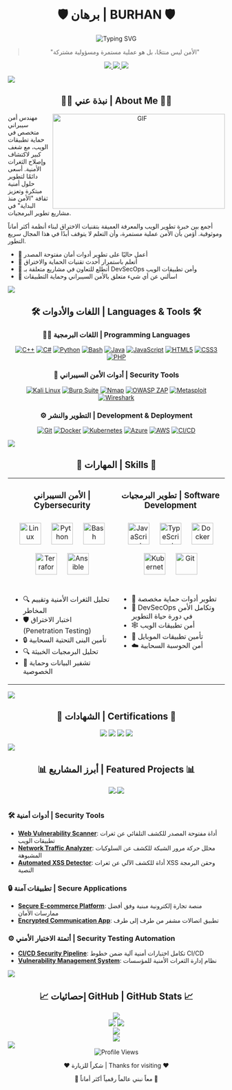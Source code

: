 # <div align="center">🛡️ برهان | BURHAN 🛡️</div>

<div align="center">
  <img src="https://readme-typing-svg.herokuapp.com?font=Fira+Code&pause=1000&color=00C2FF&center=true&vCenter=true&width=435&lines=%F0%9F%94%90+Cybersecurity+Specialist;%F0%9F%8C%90+Web+Security+Expert;%F0%9F%92%BB+Security+Researcher;%F0%9F%9B%A1%EF%B8%8F+Ethical+Hacker" alt="Typing SVG" />
</div>

<div align="center">
  
  > "الأمن ليس منتجًا، بل هو عملية مستمرة ومسؤولية مشتركة"
  
</div>

<p align="center">
  <a href="https://linkedin.com/in/yourprofile">
    <img src="https://img.shields.io/badge/-LinkedIn-0077B5?style=for-the-badge&logo=linkedin&logoColor=white"/>
  </a>
  <a href="https://twitter.com/yourprofile">
    <img src="https://img.shields.io/badge/-Twitter-1DA1F2?style=for-the-badge&logo=twitter&logoColor=white"/>
  </a>
  <a href="mailto:your.email@example.com">
    <img src="https://img.shields.io/badge/-Email-D14836?style=for-the-badge&logo=gmail&logoColor=white"/>
  </a>
</p>

<img src="https://github.com/BrunnerLivio/brunnerlivio/blob/master/images/divider.png">

## <div align="center">👨‍💻 نبذة عني | About Me 👨‍💻</div>

<p align="center">
  <img align="right" alt="GIF" src="https://github.com/abhisheknaiidu/abhisheknaiidu/blob/master/code.gif?raw=true" width="400" height="220" />
</p>

مهندس أمن سيبراني متخصص في حماية تطبيقات الويب، مع شغف كبير لاكتشاف وإصلاح الثغرات الأمنية. أسعى دائمًا لتطوير حلول أمنية مبتكرة وتعزيز ثقافة "الأمن منذ البداية" في مشاريع تطوير البرمجيات.

أجمع بين خبرة تطوير الويب والمعرفة العميقة بتقنيات الاختراق لبناء أنظمة أكثر أماناً وموثوقية. أؤمن بأن الأمن عملية مستمرة، وأن التعلم لا يتوقف أبدًا في هذا المجال سريع التطور.

- 🔭 أعمل حاليًا على تطوير أدوات أمان مفتوحة المصدر
- 🌱 أتعلم باستمرار أحدث تقنيات الحماية والاختراق
- 👯 أتطلع للتعاون في مشاريع متعلقة بـ DevSecOps وأمن تطبيقات الويب
- 💬 اسألني عن أي شيء متعلق بالأمن السيبراني وحماية التطبيقات

<img src="https://github.com/BrunnerLivio/brunnerlivio/blob/master/images/divider.png">

## <div align="center">🛠️ اللغات والأدوات | Languages & Tools 🛠️</div>

<div align="center">
  <h3>👨‍💻 اللغات البرمجية | Programming Languages</h3>
  <p>
    <a href="#"><img alt="C++" src="https://img.shields.io/badge/C++-%2300599C.svg?style=for-the-badge&logo=c%2B%2B&logoColor=white"></a>
    <a href="#"><img alt="C#" src="https://img.shields.io/badge/C%23-%23239120.svg?style=for-the-badge&logo=c-sharp&logoColor=white"></a>
    <a href="#"><img alt="Python" src="https://img.shields.io/badge/Python-%233776AB.svg?style=for-the-badge&logo=python&logoColor=white"></a>
    <a href="#"><img alt="Bash" src="https://img.shields.io/badge/Bash-%234EAA25.svg?style=for-the-badge&logo=gnu-bash&logoColor=white"></a>
    <a href="#"><img alt="Java" src="https://img.shields.io/badge/Java-%23ED8B00.svg?style=for-the-badge&logo=openjdk&logoColor=white"></a>
    <a href="#"><img alt="JavaScript" src="https://img.shields.io/badge/JavaScript-%23F7DF1E.svg?style=for-the-badge&logo=javascript&logoColor=black"></a>
    <a href="#"><img alt="HTML5" src="https://img.shields.io/badge/HTML5-%23E34F26.svg?style=for-the-badge&logo=html5&logoColor=white"></a>
    <a href="#"><img alt="CSS3" src="https://img.shields.io/badge/CSS3-%231572B6.svg?style=for-the-badge&logo=css3&logoColor=white"></a>
    <a href="#"><img alt="PHP" src="https://img.shields.io/badge/PHP-%23777BB4.svg?style=for-the-badge&logo=php&logoColor=white"></a>
  </p>
  
  <h3>🔐 أدوات الأمن السيبراني | Security Tools</h3>
  <p>
    <a href="#"><img alt="Kali Linux" src="https://img.shields.io/badge/Kali_Linux-557C94?style=for-the-badge&logo=kali-linux&logoColor=white"></a>
    <a href="#"><img alt="Burp Suite" src="https://img.shields.io/badge/Burp_Suite-FF6347?style=for-the-badge&logo=hackerone&logoColor=white"></a>
    <a href="#"><img alt="Nmap" src="https://img.shields.io/badge/Nmap-5391FE?style=for-the-badge&logo=windows-terminal&logoColor=white"></a>
    <a href="#"><img alt="OWASP ZAP" src="https://img.shields.io/badge/OWASP_ZAP-000000?style=for-the-badge&logo=owasp&logoColor=white"></a>
    <a href="#"><img alt="Metasploit" src="https://img.shields.io/badge/Metasploit-2674A6?style=for-the-badge&logo=ruby&logoColor=white"></a>
    <a href="#"><img alt="Wireshark" src="https://img.shields.io/badge/Wireshark-1679A7?style=for-the-badge&logo=wireshark&logoColor=white"></a>
  </p>
  
  <h3>⚙️ التطوير والنشر | Development & Deployment</h3>
  <p>
    <a href="#"><img alt="Git" src="https://img.shields.io/badge/Git-F05032?style=for-the-badge&logo=git&logoColor=white"></a>
    <a href="#"><img alt="Docker" src="https://img.shields.io/badge/Docker-2496ED?style=for-the-badge&logo=docker&logoColor=white"></a>
    <a href="#"><img alt="Kubernetes" src="https://img.shields.io/badge/Kubernetes-326CE5?style=for-the-badge&logo=kubernetes&logoColor=white"></a>
    <a href="#"><img alt="Azure" src="https://img.shields.io/badge/Azure-0078D4?style=for-the-badge&logo=microsoft-azure&logoColor=white"></a>
    <a href="#"><img alt="AWS" src="https://img.shields.io/badge/AWS-232F3E?style=for-the-badge&logo=amazon-aws&logoColor=white"></a>
    <a href="#"><img alt="CI/CD" src="https://img.shields.io/badge/CI/CD-2088FF?style=for-the-badge&logo=github-actions&logoColor=white"></a>
  </p>
</div>

<img src="https://github.com/BrunnerLivio/brunnerlivio/blob/master/images/divider.png">

## <div align="center">🚀 المهارات | Skills 🚀</div>

<table>
  <tr>
    <td valign="top" width="50%">
      <h3 align="center">الأمن السيبراني | Cybersecurity</h3>
      <div align="center">  
        <img style="margin: 10px" src="https://profilinator.rishav.dev/skills-assets/linux-original.svg" alt="Linux" height="50" />  
        <img style="margin: 10px" src="https://profilinator.rishav.dev/skills-assets/python-original.svg" alt="Python" height="50" />  
        <img style="margin: 10px" src="https://profilinator.rishav.dev/skills-assets/gnu_bash-icon.svg" alt="Bash" height="50" />  
        <img style="margin: 10px" src="https://www.svgrepo.com/show/354453/terraform-icon.svg" alt="Terraform" height="50" />
        <img style="margin: 10px" src="https://www.svgrepo.com/show/373427/ansible.svg" alt="Ansible" height="50" />
      </div>
      <br/>
      <ul>
        <li>🔍 تحليل الثغرات الأمنية وتقييم المخاطر</li>
        <li>🛡️ اختبار الاختراق (Penetration Testing)</li>
        <li>🔒 تأمين البنى التحتية السحابية</li>
        <li>🔍 تحليل البرمجيات الخبيثة</li>
        <li>🔐 تشفير البيانات وحماية الخصوصية</li>
      </ul>
    </td>
    <td valign="top" width="50%">
      <h3 align="center">تطوير البرمجيات | Software Development</h3>
      <div align="center">  
        <img style="margin: 10px" src="https://profilinator.rishav.dev/skills-assets/javascript-original.svg" alt="JavaScript" height="50" />  
        <img style="margin: 10px" src="https://profilinator.rishav.dev/skills-assets/typescript-original.svg" alt="TypeScript" height="50" />  
        <img style="margin: 10px" src="https://profilinator.rishav.dev/skills-assets/docker-original-wordmark.svg" alt="Docker" height="50" />  
        <img style="margin: 10px" src="https://profilinator.rishav.dev/skills-assets/kubernetes-icon.svg" alt="Kubernetes" height="50" />  
        <img style="margin: 10px" src="https://profilinator.rishav.dev/skills-assets/git-scm-icon.svg" alt="Git" height="50" />  
      </div>
      <br/>
      <ul>
        <li>🔧 تطوير أدوات حماية مخصصة</li>
        <li>🔄 DevSecOps وتكامل الأمن في دورة حياة التطوير</li>
        <li>🕸️ أمن تطبيقات الويب</li>
        <li>📱 تأمين تطبيقات الموبايل</li>
        <li>☁️ أمن الحوسبة السحابية</li>
      </ul>
    </td>
  </tr>
</table>

<img src="https://github.com/BrunnerLivio/brunnerlivio/blob/master/images/divider.png">

## <div align="center">📜 الشهادات | Certifications 📜</div>

<div align="center">
  <p>
    <a href="#"><img src="https://img.shields.io/badge/OSCP-Offensive%20Security%20Certified%20Professional-brightgreen?style=for-the-badge&logo=Coursera&logoColor=white" /></a>
    <a href="#"><img src="https://img.shields.io/badge/CISSP-Certified%20Information%20Systems%20Security%20Professional-blue?style=for-the-badge&logo=Coursera&logoColor=white" /></a>
    <a href="#"><img src="https://img.shields.io/badge/CEH-Certified%20Ethical%20Hacker-red?style=for-the-badge&logo=Coursera&logoColor=white" /></a>
    <a href="#"><img src="https://img.shields.io/badge/Security%2B-CompTIA-orange?style=for-the-badge&logo=Coursera&logoColor=white" /></a>
  </p>
</div>

<img src="https://github.com/BrunnerLivio/brunnerlivio/blob/master/images/divider.png">

## <div align="center">📊 أبرز المشاريع | Featured Projects 📊</div>

<div align="center">
  <a href="#">
    <img align="center" src="https://github-readme-stats.vercel.app/api/pin/?username=burhan&repo=WebSecurityScanner&theme=radical" />
  </a>
  <a href="#">
    <img align="center" src="https://github-readme-stats.vercel.app/api/pin/?username=burhan&repo=SecureAPIFramework&theme=radical" />
  </a>
</div>
<br />

### 🛠️ أدوات أمنية | Security Tools
- **[Web Vulnerability Scanner](https://github.com/burhan/WebVulnScanner)**: أداة مفتوحة المصدر للكشف التلقائي عن ثغرات تطبيقات الويب
- **[Network Traffic Analyzer](https://github.com/burhan/NetworkAnalyzer)**: محلل حركة مرور الشبكة للكشف عن السلوكيات المشبوهة
- **[Automated XSS Detector](https://github.com/burhan/XSSDetector)**: أداة للكشف الآلي عن ثغرات XSS وحقن البرمجة النصية

### 🔒 تطبيقات آمنة | Secure Applications
- **[Secure E-commerce Platform](https://github.com/burhan/SecureShop)**: منصة تجارة إلكترونية مبنية وفق أفضل ممارسات الأمان
- **[Encrypted Communication App](https://github.com/burhan/SecureChat)**: تطبيق اتصالات مشفر من طرف إلى طرف

### ⚙️ أتمتة الاختبار الأمني | Security Testing Automation
- **[CI/CD Security Pipeline](https://github.com/burhan/SecurePipeline)**: تكامل اختبارات أمنية آلية ضمن خطوط CI/CD
- **[Vulnerability Management System](https://github.com/burhan/VulnManager)**: نظام إدارة الثغرات الأمنية للمؤسسات

<img src="https://github.com/BrunnerLivio/brunnerlivio/blob/master/images/divider.png">

## <div align="center">📈 إحصائيات GitHub | GitHub Stats 📈</div>

<div align="center">
  <img src="https://github-profile-summary-cards.vercel.app/api/cards/profile-details?username=burhan&theme=radical" />
  <br/>
  <img src="https://github-readme-stats.vercel.app/api?username=burhan&show_icons=true&count_private=true&hide_border=true&theme=radical" />
  <img src="https://github-readme-streak-stats.herokuapp.com/?user=burhan&theme=radical&hide_border=true" />
  <br/>
  <img src="https://github-readme-stats.vercel.app/api/top-langs/?username=burhan&layout=compact&theme=radical&hide_border=true" />
</div>

<div align="center">
  <img src="https://github-profile-trophy.vercel.app/?username=burhan&theme=radical&row=1&column=7&margin-w=15" />
</div>

<img src="https://github.com/BrunnerLivio/brunnerlivio/blob/master/images/divider.png">

<div align="center">
  <img src="https://komarev.com/ghpvc/?username=burhan&color=blueviolet&style=for-the-badge" alt="Profile Views" />
</div>

<div align="center">
  <p>❤️ شكراً للزيارة | Thanks for visiting ❤️</p>
  <p>🔐 معاً نبني عالماً رقمياً أكثر أماناً 🔐</p>
</div>
